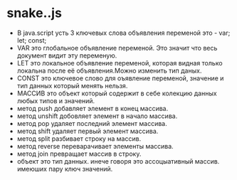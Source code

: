 # snake..js
- В java.script усть 3 ключевых слова объявления переменой это - var;   let;   const;
- VAR это глобальное объявление переменой. Это значит что весь документ видит эту переменую.
- LET это локальное объявление переменой, которая видная только локальна после её объявления.Можно изменить тип даных.
- CONST это ключевое слово для оъявление переменой, значение и тип данных который менять нельзя.
- МАССИВ это объект который содержит в себе колекцию данных любых типов и значений.
- метод push добавляет элемент в конец массива.
- метод unshift добовляет элемент в начало массива.
- метод pop удаляет последний элемент массива.
- метод shift  удаляет первый элемент массива.
- метод split  разбивает строку на массив.
- метод reverse  переварачивает элементы массива.
- метод join  превращает массив в строку.
- объект это тип данных. инече говоря это ассоцыативный массив. имеюших пару ключ значений.
